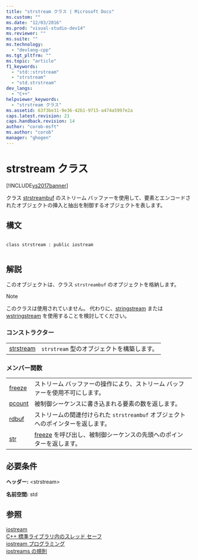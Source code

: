 ```yaml
---
title: "strstream クラス | Microsoft Docs"
ms.custom: ""
ms.date: "12/03/2016"
ms.prod: "visual-studio-dev14"
ms.reviewer: ""
ms.suite: ""
ms.technology: 
  - "devlang-cpp"
ms.tgt_pltfrm: ""
ms.topic: "article"
f1_keywords: 
  - "std::strstream"
  - "strstream"
  - "std.strstream"
dev_langs: 
  - "C++"
helpviewer_keywords: 
  - "strstream クラス"
ms.assetid: 63f3be31-9e36-42b1-9715-a474a5997e2a
caps.latest.revision: 21
caps.handback.revision: 14
author: "corob-msft"
ms.author: "corob"
manager: "ghogen"
---
```

# strstream クラス
[!INCLUDE[vs2017banner](../assembler/inline/includes/vs2017banner.md)]

クラス [strstreambuf](../standard-library/strstreambuf-class.md) のストリーム バッファーを使用して、要素とエンコードされたオブジェクトの挿入と抽出を制御するオブジェクトを表します。  
  
## 構文  
  
```  
  
class strstream : public iostream  
  
```  
  
## 解説  
 このオブジェクトは、クラス `strstreambuf` のオブジェクトを格納します。  
  
> [!NOTE]
>  このクラスは使用されていません。  代わりに、[stringstream](../Topic/stringstream.md) または [wstringstream](../Topic/wstringstream.md) を使用することを検討してください。  
  
### コンストラクター  
  
|||  
|-|-|  
|[strstream](../Topic/strstream::strstream.md)|`strstream` 型のオブジェクトを構築します。|  
  
### メンバー関数  
  
|||  
|-|-|  
|[freeze](../Topic/strstream::freeze.md)|ストリーム バッファーの操作により、ストリーム バッファーを使用不可にします。|  
|[pcount](../Topic/strstream::pcount.md)|被制御シーケンスに書き込まれる要素の数を返します。|  
|[rdbuf](../Topic/strstream::rdbuf.md)|ストリームの関連付けられた `strstreambuf` オブジェクトへのポインターを返します。|  
|[str](../Topic/strstream::str.md)|[freeze](../Topic/strstreambuf::freeze.md) を呼び出し、被制御シーケンスの先頭へのポインターを返します。|  
  
## 必要条件  
 **ヘッダー:** \<strstream\>  
  
 **名前空間:** std  
  
## 参照  
 [iostream](../Topic/iostream.md)   
 [C\+\+ 標準ライブラリ内のスレッド セーフ](../standard-library/thread-safety-in-the-cpp-standard-library.md)   
 [iostream プログラミング](../Topic/iostream%20Programming.md)   
 [iostreams の規則](../standard-library/iostreams-conventions.md)